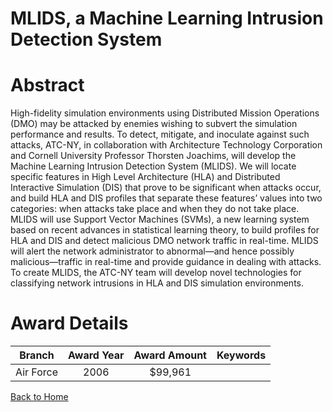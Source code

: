 
MLIDS, a Machine Learning Intrusion Detection System
====================================================

# Abstract


High-fidelity simulation environments using Distributed Mission Operations (DMO) may be attacked by enemies wishing to subvert the simulation performance and results.  To detect, mitigate, and inoculate against such attacks, ATC-NY, in collaboration with Architecture Technology Corporation and Cornell University Professor Thorsten Joachims, will develop the Machine Learning Intrusion Detection System (MLIDS).  We will locate specific features in High Level Architecture (HLA) and Distributed Interactive Simulation (DIS) that prove to be significant when attacks occur, and build HLA and DIS profiles that separate these features’ values into two categories: when attacks take place and when they do not take place.  MLIDS will use Support Vector Machines (SVMs), a new learning system based on recent advances in statistical learning theory, to build profiles for HLA and DIS and detect malicious DMO network traffic in real-time.  MLIDS will alert the network administrator to abnormal—and hence possibly malicious—traffic in real-time and provide guidance in dealing with attacks.  To create MLIDS, the ATC-NY team will develop novel technologies for classifying network intrusions in HLA and DIS simulation environments.  

# Award Details

|Branch|Award Year|Award Amount|Keywords|
| :---: | :---: | :---: | :---: |
|Air Force|2006|$99,961||
  
  


[Back to Home](https://github.com/chrischow/dod_sbir_awards/CC/#1291)